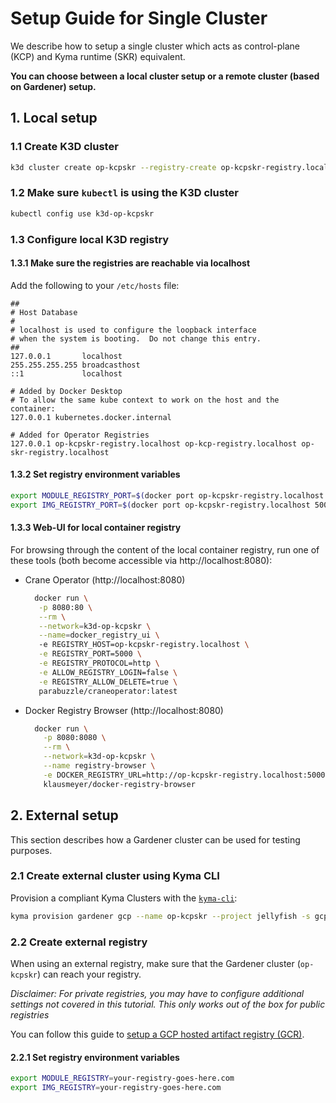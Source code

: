 # Setup Guide for Single Cluster

We describe how to setup a single cluster which acts as control-plane (KCP) and Kyma runtime (SKR) equivalent.

**You can choose between a local cluster setup or a remote cluster (based on Gardener) setup.**

## 1. Local setup

### 1.1 Create K3D cluster

```sh
k3d cluster create op-kcpskr --registry-create op-kcpskr-registry.localhost
```

### 1.2 Make sure `kubectl` is using the K3D cluster

```sh
kubectl config use k3d-op-kcpskr
```

### 1.3 Configure local K3D registry

#### 1.3.1 Make sure the registries are reachable via localhost

Add the following to your `/etc/hosts` file:

```/etc/hosts
##
# Host Database
#
# localhost is used to configure the loopback interface
# when the system is booting.  Do not change this entry.
##
127.0.0.1       localhost
255.255.255.255 broadcasthost
::1             localhost

# Added by Docker Desktop
# To allow the same kube context to work on the host and the container:
127.0.0.1 kubernetes.docker.internal

# Added for Operator Registries
127.0.0.1 op-kcpskr-registry.localhost op-kcp-registry.localhost op-skr-registry.localhost
```

#### 1.3.2 Set registry environment variables

```sh
export MODULE_REGISTRY_PORT=$(docker port op-kcpskr-registry.localhost 5000/tcp | cut -d ":" -f2)
export IMG_REGISTRY_PORT=$(docker port op-kcpskr-registry.localhost 5000/tcp | cut -d ":" -f2)
```

#### 1.3.3 Web-UI for local container registry

For browsing through the content of the local container registry, run one of these tools
(both become accessible via http://localhost:8080):

* Crane Operator (http://localhost:8080)
    ```sh
      docker run \
       -p 8080:80 \
       --rm \
       --network=k3d-op-kcpskr \
       --name=docker_registry_ui \ 
       -e REGISTRY_HOST=op-kcpskr-registry.localhost \
       -e REGISTRY_PORT=5000 \
       -e REGISTRY_PROTOCOL=http \
       -e ALLOW_REGISTRY_LOGIN=false \
       -e REGISTRY_ALLOW_DELETE=true \
       parabuzzle/craneoperator:latest
    ```
* Docker Registry Browser (http://localhost:8080)
    ```sh
      docker run \
        -p 8080:8080 \
        --rm \
        --network=k3d-op-kcpskr \
        --name registry-browser \
        -e DOCKER_REGISTRY_URL=http://op-kcpskr-registry.localhost:5000 \
        klausmeyer/docker-registry-browser
     ```

## 2. External setup

This section describes how a Gardener cluster can be used for testing purposes.

### 2.1 Create external cluster using Kyma CLI

Provision a compliant Kyma Clusters with the [`kyma-cli`](https://github.com/kyma-project/cli):

```sh
kyma provision gardener gcp --name op-kcpskr --project jellyfish -s gcp-jellyfish-secret -c .kube/kubeconfig-garden-jellyfish.yaml
```

### 2.2 Create external registry

When using an external registry, make sure that the Gardener cluster (`op-kcpskr`) can reach your registry.

_Disclaimer: For private registries, you may have to configure additional settings not covered in this tutorial. This only works out of the box for public registries_

You can follow this guide to [setup a GCP hosted artifact registry (GCR)](creating-test-environment-gcr.md).

#### 2.2.1 Set registry environment variables

```sh
export MODULE_REGISTRY=your-registry-goes-here.com
export IMG_REGISTRY=your-registry-goes-here.com
```
